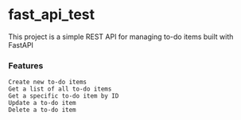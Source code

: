 # fast_api_test

This project is a simple REST API for managing to-do items built with FastAPI

### Features

    Create new to-do items
    Get a list of all to-do items
    Get a specific to-do item by ID
    Update a to-do item
    Delete a to-do item